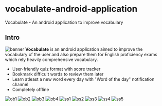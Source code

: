 # vocabulate-android-application
Vocabulate - An android application to improve vocabulary
## Intro
![banner](/ss/feature_graphic.jpg)
**Vocabulate** is an android application aimed to improve the vocabulary of the user and also prepare them for English proficiency exams which rely heavily comprehensive vocabulary. 
* User-friendly quiz format with score tracker 
* Bookmark difficult words to review them later
* Learn atleast a new word every day with "Word of the day" notification channel
* Completely offline

![ob1](/ss/ob1.png) ![ob2](/ss/ob2.png)
![ob3](/ss/ob3.png) ![ob4](/ss/ob4.png)
![ss1](/ss/ss1.jpg) ![ss2](/ss/ss2.jpg)
![ss3](/ss/ss3.jpg) ![ss4](/ss/ss4.jpg)
![ss5](/ss/ss5.jpg)
